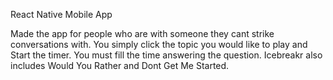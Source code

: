
React Native Mobile App 

Made the app for people who are with someone they cant strike conversations with. You simply click the topic you would like to play and Start the timer. You must fill the time answering the question. Icebreakr also includes Would You Rather and Dont Get Me Started.
